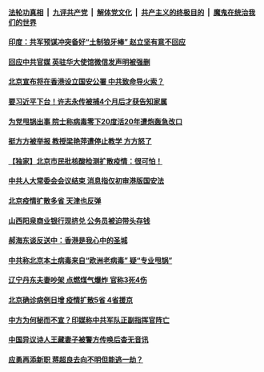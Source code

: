 

####  [法轮功真相](../../../../basic/blob/master/README.md?t=06211602) &nbsp;|&nbsp; [九评共产党](../../../../9ping.md/blob/master/README.md?t=06211602) &nbsp;|&nbsp; [解体党文化](../../../../jtdwh.md/blob/master/README.md?t=06211602)  &nbsp;|&nbsp; [共产主义的终极目的](../../../../gczydzjmd.md/blob/master/README.md?t=06211602) &nbsp;|&nbsp; [魔鬼在统治我们的世界](../../../../mgztzwmdsj.md/blob/master/README.md?t=06211602) 

#### [印度：共军预谋冲突备好“土制狼牙棒” 赵立坚有意不回应](../pages/soh5/392605.md?t=06211602) 
#### [回应中共官媒 英驻华大使馆微信发声明被强删](../pages/soh5/392596.md?t=06211602) 
#### [北京宣布将在香港设立国安公署 中共致命导火索？](../pages/soh5/392587.md?t=06211602) 
#### [要习近平下台！许志永传被捕4个月后才获告知家属](../pages/soh5/392578.md?t=06211602) 
#### [为党甩锅出事 院士称病毒零下20度活20年遭炮轰急改口](../pages/soh5/392575.md?t=06211602) 
#### [挺方方被举报 教授梁艳萍遭停止教学 方方怒了](../pages/soh5/392572.md?t=06211602) 
#### [【独家】北京市民批核酸检测扩散疫情：很可怕！](../pages/soh5/392512.md?t=06211602) 
#### [中共人大常委会会议结束 消息指仅初审港版国安法](../pages/soh5/392407.md?t=06211602) 
#### [北京疫情扩散多省 天津也反弹](../pages/soh5/392362.md?t=06211602) 
#### [山西阳泉商业银行现挤兑 公务员被迫带头存钱](../pages/soh5/392341.md?t=06211602) 
#### [郝海东谈反送中：香港是我心中的圣城](../pages/soh5/392344.md?t=06211602) 
#### [中共称北京本土病毒来自“欧洲老病毒” 疑“专业甩锅”](../pages/soh5/392329.md?t=06211602) 
#### [辽宁丹东夫妻吵架 点燃煤气爆炸 官称3死4伤](../pages/soh5/392311.md?t=06211602) 
#### [北京确诊病例日增 疫情扩散5省 4省援京 ](../pages/soh5/392287.md?t=06211602) 
#### [中方为何秘而不宣？印媒称中共军队正副指挥官阵亡](../pages/soh5/392275.md?t=06211602) 
#### [中国异议诗人王藏妻子被警方传唤后杳无音讯](../pages/soh5/392260.md?t=06211602) 
#### [应勇再添新职 蒋超良去向不明但能逃一劫？](../pages/soh5/392263.md?t=06211602) 
